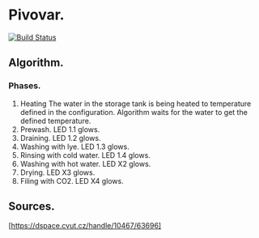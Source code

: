 # Pivovar.

[![Build Status](https://travis-ci.org/jaryn/pivovar.svg?branch=master)](https://travis-ci.org/jaryn/pivovar)

## Algorithm.

### Phases.

1. Heating
The water in the storage tank is being heated to temperature defined in the
configuration. Algorithm waits for the water to get the defined temperature.
2. Prewash. LED 1.1 glows.
3. Draining. LED 1.2 glows.
4. Washing with lye. LED 1.3 glows.
5. Rinsing with cold water. LED 1.4 glows.
6. Washing with hot water. LED X2 glows.
7. Drying. LED X3 glows.
8. Filing with CO2. LED X4 glows.

## Sources.
[https://dspace.cvut.cz/handle/10467/63696]
